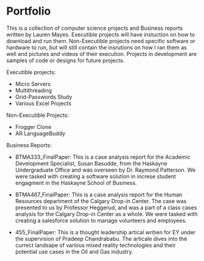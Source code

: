 # Portfolio
This is a collection of computer science projects and Business reports written by Lauren Mayes. Executible projects will have instuction on how to download and run them. Non-Executible projects need specific software or hardware to run, but will still contain the insrutions on how I ran them as well and pictures and videos of their execution. Projects in development are samples of code or designs for future projects. 


Executible projects:
- Micro Servers
- Multithreading
- Grid-Passwords Study
- Various Excel Projects

Non-Executible Projects:
- Frogger Clone
- AR LanguageBuddy

Business Reports:
- BTMA333_FinalPaper:
  This is a case analysis report for the Academic Development Specialist, Susan Basudde, from the Haskayne Undergraduate Office and was overseen by Dr. Raymond Patterson. We were tasked with creating a software solution in increse student engagment in the Haskayne School of Business. 
  
- BTMA467_FinalPaper:
  This is a case analysis report for the Human Resources department of the Calgary Drop-in Center. The case was presented to us by Professor Heggerud, and was a part of a class cases analysis for the Calgary Drop-in Center as a whole. We were tasked with creating a salesforce solution to manage volunteers and employees.

- 455_FinalPaper:
  This is a thought leadership artical writien for EY under the supervision of Pradeep Chandrababu. The articale dives into the currect landsape of various mixed reality technologies and their potential use cases in the Oil and Gas industry.
